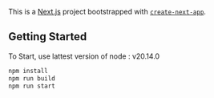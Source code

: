 This is a [Next.js](https://nextjs.org/) project bootstrapped with [`create-next-app`](https://github.com/vercel/next.js/tree/canary/packages/create-next-app).

## Getting Started

To Start, use lattest version of node : v20.14.0

```bash
npm install
npm run build
npm run start
```
